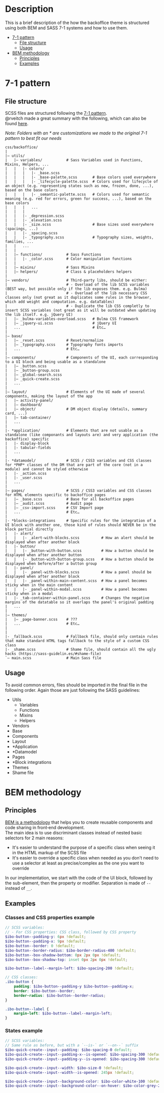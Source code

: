 # Description
This is a brief description of the how the backoffice theme is structured using both BEM and SASS 7-1 systems and how to use them.
  * [7-1 pattern](#7-1-pattern)
    * [File structure](#file-structure)
    * [Usage](#usage)
  * [BEM methodology](#bem-methodology)
    * [Principles](#principles)
    * [Examples](#examples)

# 7-1 pattern
## File structure
SCSS files are structured following the [7-1 pattern](https://sass-guidelin.es/#the-7-1-pattern). \
@rveitch made a great summary with the following, which can also be found [here](https://gist.github.com/rveitch/84cea9650092119527bc).

_Note: Folders with an * are customizations we made to the original 7-1 pattern to best fit our needs_

```
css/backoffice/
|
|– utils/
|   |– variables/           # Sass Variables used in Functions, Mixins, Helpers, ...
|   |   |- colors/
|   |   |   |- _base.scss
|   |   |   |- _base-palette.scss       # Base colors used everywhere
|   |   |   |- _lifecycle-palette.scss  # Colors used for lifecycle of an object (e.g. representing states such as new, frozen, done, ...), based on the base colors
|   |   |   |- _semantic-palette.scss   # Colors used for semantic meaning (e.g. red for errors, green for success, ...), based on the base colors
|   |   |   ...
|   |   |
|   |   |- _depression.scss
|   |   |- _elevation.scss
|   |   |- _size.scss                   # Base sizes used everywhere (spacings, ...)
|   |   |- _spacing.scss
|   |   |- _typography.scss             # Typography sizes, weights, families, ...
|   |   ...
|   |
|   |– functions/           # Sass Functions
|   |   |- _color.scss      # Color manipulation functions
|   |
|   |– mixins/              # Sass Mixins
|   |– helpers/             # Class & placeholders helpers
|
|– vendors/                 # Third-party libs, should be either:
|                           # - Overload of the lib SCSS variables (BEST way, but possible only if the lib exposes them. e.g. Bulma)
|                           # - Overload of the lib necessary CSS classes only (not great as it duplicates some rules in the browser, which add weight and computation. e.g. dataTables)
|                           # - Duplicate the lib CSS completly to insert SCSS variables (not great as it will be outdated when updating the lib itself. e.g. jQuery UI)
|   |– _bulma-variables-overload.scss   # Bulma CSS framework
|   |– _jquery-ui.scss                  # jQuery UI
|   ...                                 # Etc…
|
|– base/
|   |– _reset.scss          # Reset/normalize
|   |– _typography.scss     # Typography fonts imports
|   ...                     # Etc…
|
|– components/              # Components of the UI, each corresponding to a UI block and being usable as a standalone
|   |– _button.scss
|   |– _button-group.scss
|   |– _global-search.scss
|   |– _quick-create.scss
|   ...
|
|– layout/                  # Elements of the UI made of several components, making the layout of the app
|   |– activity-panel/
|   |– dashboard/
|   |– object/              # DM object display (details, summary card, ...)
|   |– tab-container/
|   ...
|
|- *application/            # Elements that are not usable as a standalone (like componants and layouts are) and very application (the backoffice) specific
|   |- display-block
|   |- tabular-fields
|   ...
|
|- *datamodel/              # SCSS / CSS3 variables and CSS classes for *PHP* classes of the DM that are part of the core (not in a module) and cannot be styled otherwise
|   |- _action.scss
|   |- _user.scss
|   ...
|
|– pages/                   # SCSS / CSS3 variables and CSS classes for HTML elements specific to backoffice pages
|   |– _base.scss           # Base for all backoffice pages
|   |– _audit.scss          # Audit page
|   |– _csv-import.scss     # CSV Import page
|   ...                     # Etc…
|
|- *blocks-integrations     # Specific rules for the integration of a UI block with another one, those kind of rules should NEVER be in the block partial directly
|   |- alert/
|   |   |- _alert-with-blocks.scss          # How an alert should be displayed when after another block
|   |- button/
|   |   |- _button-with-button.scss         # How a button should be displayed when after another button
|   |   |- _button-with-button-group.scss   # How a button should be displayed when before/after a button group
|   |- panel/
|   |   |- _panel-with-blocks.scss          # How a panel should be displayed when after another block
|   |   |- _panel-within-main-content.scss  # How a panel becomes sticky when in the main content
|   |   |- _panel-within-modal.scss         # How a panel becomes sticky when in a modal
|   |- _tab-container-within-panel.scss     # Changes the negative margins of the datatable so it overlaps the panel's original padding
|   ...
|
|– themes/
|   |– _page-banner.scss    # ???
|   ...                     # Etc…
|
|
|- _fallback.scss           # Fallback file, should only contain rules that make standard HTML tags fallback to the style of a custom CSS class
|- _shame.scss              # Shame file, should contain all the ugly hacks (https://sass-guidelin.es/#shame-file)
`– main.scss                # Main Sass file
```

## Usage
To avoid common errors, files should be imported in the final file in the following order. Again those are just following the SASS guidelines:
- Utils
    - Variables
    - Functions
    - Mixins
    - Helpers
- Vendors
- Base
- Components
- Layout
- \*Application
- \*Datamodel
- Pages
- \*Block integrations
- Themes
- Shame file

# BEM methodology
## Principles
[BEM is a methodology](https://getbem.com/) that helps you to create reusable components and code sharing in front‑end development. \
The main idea is to use discriminant classes instead of nested basic selectors for 2 main reasons:
  * It's easier to understand the purpose of a specific class when seeing it in the HTML markup of the SCSS file
  * It's easier to override a specific class when needed as you don't need to use a selector at least as precise/complex as the one you want to override

In our implementation, we start with the code of the UI block, followed by the sub-element, then the property or modifier. Separation is made of `--` instead of `__`.

## Examples
### Classes and CSS properties example
```scss
// SCSS variables:
// - For CSS properties: CSS class, followed by CSS property
$ibo-button--padding-y: 6px !default;
$ibo-button--padding-x: 9px !default;
$ibo-button--border: 0 !default;
$ibo-button--border-radius: $ibo-border-radius-400 !default;
$ibo-button--box-shadow-bottom: 0px 2px 0px !default;
$ibo-button--box-shadow-top: inset 0px 2px 0px !default;

$ibo-button--label--margin-left: $ibo-spacing-200 !default;

// CSS classes:
.ibo-button {
    padding: $ibo-button--padding-y $ibo-button--padding-x;
    border: $ibo-button--border;
    border-radius: $ibo-button--border-radius;
}

.ibo-button--label {
    margin-left: $ibo-button--label--margin-left;
}
```

### States example
```scss
// SCSS variables:
// Same rule as before, but with a `--is-` or `--on--` suffix
$ibo-quick-create--input--padding: $ibo-spacing-0 default;
$ibo-quick-create--input--padding-x--is-opened: $ibo-spacing-300 !default;
$ibo-quick-create--input--padding-y--is-opened: $ibo-spacing-300 !default;

$ibo-quick-create--input--width: $ibo-size-0 !default;
$ibo-quick-create--input--width--is-opened: 245px !default;

$ibo-quick-create--input--background-color: $ibo-color-white-100 !default;
$ibo-quick-create--input--background-color--on-hover: $ibo-color-grey-200 !default;
```